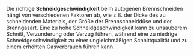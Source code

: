 Die richtige **Schneidgeschwindigkeit** beim autogenen Brennschneiden hängt von verschiedenen Faktoren ab, wie z.B. der Dicke des zu schneidenden Materials, der Größe der Brennschneiddüse und der Brenngasart. Eine zu hohe Schneidgeschwindigkeit kann zu unsauberem Schnitt, Verzunderung oder Verzug führen, während eine zu niedrige Schneidgeschwindigkeit zu einer ungleichmäßigen Schnittqualität und zu einem erhöhten Gasverbrauch führen kann.
